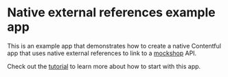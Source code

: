 # Native external references example app

This is an example app that demonstrates how to create a native Contentful app that uses native external references to link to a [mockshop](https://mock.shop/) API.

Check out the [tutorial](https://www.contentful.com/developers/docs/extensibility/app-framework/native-external-references-example-tutorial/) to learn more about how to start with this app.
